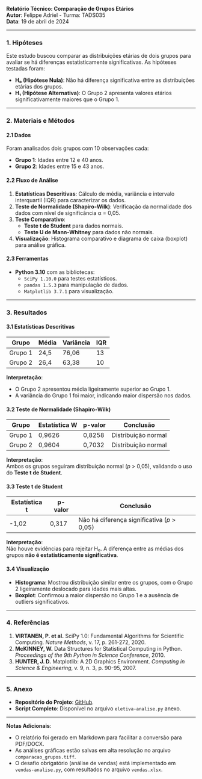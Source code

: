 **Relatório Técnico: Comparação de Grupos Etários**  
**Autor**: Felippe Adriel - Turma: TADS035  
**Data**: 19 de abril de 2024  

---

### 1. Hipóteses  
Este estudo buscou comparar as distribuições etárias de dois grupos para avaliar se há diferenças estatisticamente significativas. As hipóteses testadas foram:  
- **H₀ (Hipótese Nula)**: Não há diferença significativa entre as distribuições etárias dos grupos.  
- **H₁ (Hipótese Alternativa)**: O Grupo 2 apresenta valores etários significativamente maiores que o Grupo 1.  

---

### 2. Materiais e Métodos  
#### 2.1 Dados  
Foram analisados dois grupos com 10 observações cada:  
- **Grupo 1**: Idades entre 12 e 40 anos.  
- **Grupo 2**: Idades entre 15 e 43 anos.  

#### 2.2 Fluxo de Análise  
1. **Estatísticas Descritivas**: Cálculo de média, variância e intervalo interquartil (IQR) para caracterizar os dados.  
2. **Teste de Normalidade (Shapiro-Wilk)**: Verificação da normalidade dos dados com nível de significância α = 0,05.  
3. **Teste Comparativo**:  
   - **Teste t de Student** para dados normais.  
   - **Teste U de Mann-Whitney** para dados não normais.  
4. **Visualização**: Histograma comparativo e diagrama de caixa (boxplot) para análise gráfica.  

#### 2.3 Ferramentas  
- **Python 3.10** com as bibliotecas:  
  - `SciPy 1.10.0` para testes estatísticos.  
  - `pandas 1.5.3` para manipulação de dados.  
  - `Matplotlib 3.7.1` para visualização.  

---

### 3. Resultados  
#### 3.1 Estatísticas Descritivas  
| Grupo   | Média | Variância | IQR |  
|---------|-------|-----------|-----|  
| Grupo 1 | 24,5  | 76,06     | 13  |  
| Grupo 2 | 26,4  | 63,38     | 10  |  

**Interpretação**:  
- O Grupo 2 apresentou média ligeiramente superior ao Grupo 1.  
- A variância do Grupo 1 foi maior, indicando maior dispersão nos dados.  

#### 3.2 Teste de Normalidade (Shapiro-Wilk)  
| Grupo   | Estatística W | p-valor   | Conclusão          |  
|---------|---------------|-----------|--------------------|  
| Grupo 1 | 0,9626        | 0,8258    | Distribuição normal|  
| Grupo 2 | 0,9604        | 0,7032    | Distribuição normal|  

**Interpretação**:  
Ambos os grupos seguiram distribuição normal (*p* > 0,05), validando o uso do **Teste t de Student**.  

#### 3.3 Teste t de Student  
| Estatística t | p-valor | Conclusão                          |  
|---------------|---------|------------------------------------|  
| -1,02         | 0,317   | Não há diferença significativa (*p* > 0,05)|  

**Interpretação**:  
Não houve evidências para rejeitar H₀. A diferença entre as médias dos grupos **não é estatisticamente significativa**.  

#### 3.4 Visualização  
- **Histograma**: Mostrou distribuição similar entre os grupos, com o Grupo 2 ligeiramente deslocado para idades mais altas.  
- **Boxplot**: Confirmou a maior dispersão no Grupo 1 e a ausência de outliers significativos.  

---

### 4. Referências  
1. **VIRTANEN, P. et al.** SciPy 1.0: Fundamental Algorithms for Scientific Computing. *Nature Methods*, v. 17, p. 261-272, 2020.  
2. **McKINNEY, W.** Data Structures for Statistical Computing in Python. *Proceedings of the 9th Python in Science Conference*, 2010.  
3. **HUNTER, J. D.** Matplotlib: A 2D Graphics Environment. *Computing in Science & Engineering*, v. 9, n. 3, p. 90-95, 2007.  

---

### 5. Anexo  
- **Repositório do Projeto**: [GitHub](https://github.com/felipperaia/analises).  
- **Script Completo**: Disponível no arquivo `eletiva-analise.py` anexo.  

---

**Notas Adicionais**:  
- O relatório foi gerado em Markdown para facilitar a conversão para PDF/DOCX.  
- As análises gráficas estão salvas em alta resolução no arquivo `comparacao_grupos.tiff`.  
- O desafio obrigatório (análise de vendas) está implementado em `vendas-analise.py`, com resultados no arquivo `vendas.xlsx`.  
